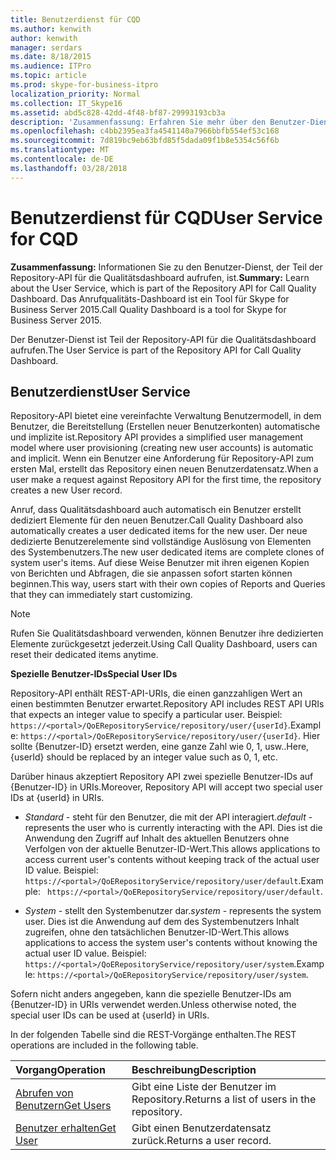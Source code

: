 ```yaml
---
title: Benutzerdienst für CQD
ms.author: kenwith
author: kenwith
manager: serdars
ms.date: 8/18/2015
ms.audience: ITPro
ms.topic: article
ms.prod: skype-for-business-itpro
localization_priority: Normal
ms.collection: IT_Skype16
ms.assetid: abd5c828-42dd-4f48-bf87-29993193cb3a
description: 'Zusammenfassung: Erfahren Sie mehr über den Benutzer-Dienst, der Teil der Repository-API für die Qualitätsdashboard aufrufen, ist. Das Anrufqualitäts-Dashboard ist ein Tool für Skype for Business Server 2015.'
ms.openlocfilehash: c4bb2395ea3fa4541140a7966bbfb554ef53c168
ms.sourcegitcommit: 7d819bc9eb63bfd85f5dada09f1b8e5354c56f6b
ms.translationtype: MT
ms.contentlocale: de-DE
ms.lasthandoff: 03/28/2018
---
```

# <a name="user-service-for-cqd"></a><span data-ttu-id="d94ea-104">Benutzerdienst für CQD</span><span class="sxs-lookup"><span data-stu-id="d94ea-104">User Service for CQD</span></span>
 
<span data-ttu-id="d94ea-105">**Zusammenfassung:** Informationen Sie zu den Benutzer-Dienst, der Teil der Repository-API für die Qualitätsdashboard aufrufen, ist.</span><span class="sxs-lookup"><span data-stu-id="d94ea-105">**Summary:** Learn about the User Service, which is part of the Repository API for Call Quality Dashboard.</span></span> <span data-ttu-id="d94ea-106">Das Anrufqualitäts-Dashboard ist ein Tool für Skype for Business Server 2015.</span><span class="sxs-lookup"><span data-stu-id="d94ea-106">Call Quality Dashboard is a tool for Skype for Business Server 2015.</span></span>
  
<span data-ttu-id="d94ea-107">Der Benutzer-Dienst ist Teil der Repository-API für die Qualitätsdashboard aufrufen.</span><span class="sxs-lookup"><span data-stu-id="d94ea-107">The User Service is part of the Repository API for Call Quality Dashboard.</span></span>
  
## <a name="user-service"></a><span data-ttu-id="d94ea-108">Benutzerdienst</span><span class="sxs-lookup"><span data-stu-id="d94ea-108">User Service</span></span>

<span data-ttu-id="d94ea-109">Repository-API bietet eine vereinfachte Verwaltung Benutzermodell, in dem Benutzer, die Bereitstellung (Erstellen neuer Benutzerkonten) automatische und implizite ist.</span><span class="sxs-lookup"><span data-stu-id="d94ea-109">Repository API provides a simplified user management model where user provisioning (creating new user accounts) is automatic and implicit.</span></span> <span data-ttu-id="d94ea-110">Wenn ein Benutzer eine Anforderung für Repository-API zum ersten Mal, erstellt das Repository einen neuen Benutzerdatensatz.</span><span class="sxs-lookup"><span data-stu-id="d94ea-110">When a user make a request against Repository API for the first time, the repository creates a new User record.</span></span> 
  
<span data-ttu-id="d94ea-111">Anruf, dass Qualitätsdashboard auch automatisch ein Benutzer erstellt dediziert Elemente für den neuen Benutzer.</span><span class="sxs-lookup"><span data-stu-id="d94ea-111">Call Quality Dashboard also automatically creates a user dedicated items for the new user.</span></span> <span data-ttu-id="d94ea-112">Der neue dedizierte Benutzerelemente sind vollständige Auslösung von Elementen des Systembenutzers.</span><span class="sxs-lookup"><span data-stu-id="d94ea-112">The new user dedicated items are complete clones of system user's items.</span></span> <span data-ttu-id="d94ea-113">Auf diese Weise Benutzer mit ihren eigenen Kopien von Berichten und Abfragen, die sie anpassen sofort starten können beginnen.</span><span class="sxs-lookup"><span data-stu-id="d94ea-113">This way, users start with their own copies of Reports and Queries that they can immediately start customizing.</span></span> 
  
> [!NOTE]
> <span data-ttu-id="d94ea-114">Rufen Sie Qualitätsdashboard verwenden, können Benutzer ihre dedizierten Elemente zurückgesetzt jederzeit.</span><span class="sxs-lookup"><span data-stu-id="d94ea-114">Using Call Quality Dashboard, users can reset their dedicated items anytime.</span></span> 
  
 <span data-ttu-id="d94ea-115">**Spezielle Benutzer-IDs**</span><span class="sxs-lookup"><span data-stu-id="d94ea-115">**Special User IDs**</span></span>
  
<span data-ttu-id="d94ea-116">Repository-API enthält REST-API-URIs, die einen ganzzahligen Wert an einen bestimmten Benutzer erwartet.</span><span class="sxs-lookup"><span data-stu-id="d94ea-116">Repository API includes REST API URIs that expects an integer value to specify a particular user.</span></span> <span data-ttu-id="d94ea-117">Beispiel: `https://<portal>/QoERepositoryService/repository/user/{userId}`.</span><span class="sxs-lookup"><span data-stu-id="d94ea-117">Example:  `https://<portal>/QoERepositoryService/repository/user/{userId}`.</span></span> <span data-ttu-id="d94ea-118">Hier sollte {Benutzer-ID} ersetzt werden, eine ganze Zahl wie 0, 1, usw..</span><span class="sxs-lookup"><span data-stu-id="d94ea-118">Here, {userId} should be replaced by an integer value such as 0, 1, etc.</span></span>
  
<span data-ttu-id="d94ea-119">Darüber hinaus akzeptiert Repository API zwei spezielle Benutzer-IDs auf {Benutzer-ID} in URIs.</span><span class="sxs-lookup"><span data-stu-id="d94ea-119">Moreover, Repository API will accept two special user IDs at {userId} in URIs.</span></span>
  
-  <span data-ttu-id="d94ea-120">*Standard* - steht für den Benutzer, die mit der API interagiert.</span><span class="sxs-lookup"><span data-stu-id="d94ea-120">*default*  - represents the user who is currently interacting with the API.</span></span> <span data-ttu-id="d94ea-121">Dies ist die Anwendung den Zugriff auf Inhalt des aktuellen Benutzers ohne Verfolgen von der aktuelle Benutzer-ID-Wert.</span><span class="sxs-lookup"><span data-stu-id="d94ea-121">This allows applications to access current user's contents without keeping track of the actual user ID value.</span></span> <span data-ttu-id="d94ea-122">Beispiel: ` https://<portal>/QoERepositoryService/repository/user/default`.</span><span class="sxs-lookup"><span data-stu-id="d94ea-122">Example: ` https://<portal>/QoERepositoryService/repository/user/default`.</span></span>
    
-  <span data-ttu-id="d94ea-123">*System* - stellt den Systembenutzer dar.</span><span class="sxs-lookup"><span data-stu-id="d94ea-123">*system*  - represents the system user.</span></span> <span data-ttu-id="d94ea-124">Dies ist die Anwendung auf dem des Systembenutzers Inhalt zugreifen, ohne den tatsächlichen Benutzer-ID-Wert.</span><span class="sxs-lookup"><span data-stu-id="d94ea-124">This allows applications to access the system user's contents without knowing the actual user ID value.</span></span> <span data-ttu-id="d94ea-125">Beispiel: `https://<portal>/QoERepositoryService/repository/user/system`.</span><span class="sxs-lookup"><span data-stu-id="d94ea-125">Example: `https://<portal>/QoERepositoryService/repository/user/system`.</span></span>
    
<span data-ttu-id="d94ea-126">Sofern nicht anders angegeben, kann die spezielle Benutzer-IDs am {Benutzer-ID} in URIs verwendet werden.</span><span class="sxs-lookup"><span data-stu-id="d94ea-126">Unless otherwise noted, the special user IDs can be used at {userId} in URIs.</span></span> 
  
<span data-ttu-id="d94ea-127">In der folgenden Tabelle sind die REST-Vorgänge enthalten.</span><span class="sxs-lookup"><span data-stu-id="d94ea-127">The REST operations are included in the following table.</span></span>
  
|<span data-ttu-id="d94ea-128">**Vorgang**</span><span class="sxs-lookup"><span data-stu-id="d94ea-128">**Operation**</span></span>|<span data-ttu-id="d94ea-129">**Beschreibung**</span><span class="sxs-lookup"><span data-stu-id="d94ea-129">**Description**</span></span>|
|:-----|:-----|
|[<span data-ttu-id="d94ea-130">Abrufen von Benutzern</span><span class="sxs-lookup"><span data-stu-id="d94ea-130">Get Users</span></span>](get-users.md) <br/> |<span data-ttu-id="d94ea-131">Gibt eine Liste der Benutzer im Repository.</span><span class="sxs-lookup"><span data-stu-id="d94ea-131">Returns a list of users in the repository.</span></span>  <br/> |
|[<span data-ttu-id="d94ea-132">Benutzer erhalten</span><span class="sxs-lookup"><span data-stu-id="d94ea-132">Get User</span></span>](get-user.md) <br/> |<span data-ttu-id="d94ea-133">Gibt einen Benutzerdatensatz zurück.</span><span class="sxs-lookup"><span data-stu-id="d94ea-133">Returns a user record.</span></span>  <br/> |
   

